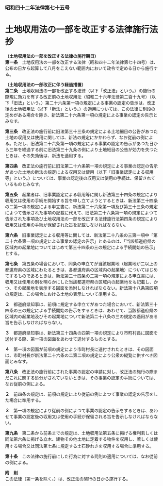 ### 昭和四十二年法律第七十五号  
# 土地収用法の一部を改正する法律施行法　抄  
  
**（土地収用法の一部を改正する法律の施行期日）**  
**第一条**　土地収用法の一部を改正する法律（昭和四十二年法律第七十四号）は、公布の日から起算して八月をこえない範囲内において政令で定める日から施行する。  
  
**（土地収用法の一部改正に伴う経過措置）**  
**第二条**　土地収用法の一部を改正する法律（以下「改正法」という。）の施行の際現に効力を有する改正前の土地収用法（昭和二十六年法律第二百十九号）（以下「旧法」という。）第二十六条第一項の規定による事業の認定の告示は、改正後の土地収用法（以下「新法」という。）の適用については、この法律に別段の定めがある場合を除き、新法第二十六条第一項の規定による事業の認定の告示とみなす。  
  
**第三条**　改正法の施行前に旧法第三十三条の規定による土地細目の公告があつた土地の収用又は使用に関しては、新法の規定にかかわらず、なお従前の例による。ただし、旧法第二十六条第一項の規定による事業の認定の告示があつた日から三年を経過する前に旧法第三十九条の例により土地細目の公告が効力を失つたときは、その失効後は、新法を適用する。  
  
**第四条**　改正法の施行前に旧法第二十六条第一項の規定による事業の認定の告示があつた土地の新法の規定による収用又は使用（以下「旧事業認定による収用等」という。）については、事業の認定後の収用又は使用の手続は、保留されているものとみなす。  
  
**第五条**　起業者は、旧事業認定による収用等に関し新法第三十四条の規定により収用又は使用の手続を開始する旨を申し立てようとするときは、新法第三十四条の二第一項の規定による申立書に、新法第二十六条第一項及び第三十三条の規定によつて告示された事項の記載に代えて、旧法第二十六条第一項の規定によつて告示された事項及び土地収用法の一部を改正する法律施行法第四条の規定により収用又は使用の手続が保留された旨を記載しなければならない。  
  
**第六条**　旧事業認定による収用等に関しては、新法第二十八条の三第一項中「第二十六条第一項の規定による事業の認定の告示」とあるのは、「当該都道府県の区域内の起業地についてはじめて第三十四条の三の規定による手続開始の告示」とする。  
  
**第七条**　第五条の場合において、同条の申立てが当該起業地（起業地が二以上の都道府県の区域にわたるときは、各都道府県の区域内の起業地）についてはじめてするものであるときは、新法第三十四条の二第一項の規定による申立書には、収用又は使用の別を明らかにした当該都道府県の区域内の起業地をも記載し、かつ、その起業地を表示する図面を添附しなければならない。新法第十八条第四項の規定は、この場合における土地の表示について準用する。  
  
**２**　都道府県知事は、前項に規定する申立てがあつた場合において、新法第三十四条の三の規定による手続開始の告示をするときは、あわせて、当該都道府県の区域内の起業地及びその起業地について新法第二十八条の三の規定の適用がある旨を告示しなければならない。  
  
**３**　都道府県知事は、新法第三十四条の四第一項の規定により市町村長に図面を送付する際、第一項の図面をあわせて送付するものとする。  
  
**４**　第一項の図面が前項の規定により市町村長に送付されたときは、その図面は、市町村長が新法第二十六条の二第二項の規定により公衆の縦覧に供すべき図面とみなす。  
  
**第八条**　改正法の施行前にされた事業の認定の申請に対し、改正法の施行の際まだこれに関する処分がされていないときは、その事業の認定の手続については、なお従前の例による。  
  
**２**　前四条の規定は、前項の規定により従前の例によつて事業の認定の告示をした場合に準用する。  
  
**３**　第一項の規定により従前の例によつて事業の認定の告示をするときは、あわせて事業の認定後の収用又は使用の手続が保留される旨を告示しなければならない。  
  
**第九条**　第二条から前条までの規定は、土地収用法第五条に掲げる権利若しくは同法第六条に掲げる立木、建物その他土地に定着する物件を収用し、若しくは使用する場合又は同法第七条に規定する土石砂<ruby>れ<rt>ヽ</rt></ruby><ruby>き<rt>ヽ</rt></ruby>を収用する場合に準用する。  
  
**第十条**　この法律の施行前にした行為に対する罰則の適用については、なお従前の例による。  
  
**附　則**  
この法律（第一条を除く。）は、改正法の施行の日から施行する。  
  
